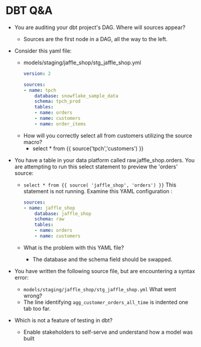# DBT Q&A

- You are auditing your dbt project's DAG. Where will sources appear?
    - Sources are the first node in a DAG, all the way to the left.

- Consider this yaml file:
    - models/staging/jaffle_shop/stg_jaffle_shop.yml
        ```yml
        version: 2

        sources:
        - name: tpch
            database: snowflake_sample_data
            schema: tpch_prod
            tables:
            - name: orders
            - name: customers
            - name: order_items
        ```
    - How will you correctly select all from customers utilizing the source macro?
        - select * from {{ source('tpch','customers') }}

- You have a table in your data platform called raw.jaffle_shop.orders. You are attempting to run this select statement to preview the 'orders' source:
    - <code>select * from {{ source( 'jaffle_shop', 'orders') }}</code> This statement is not running. Examine this YAML configuration :

        ```yml
        sources:
        - name: jaffle_shop
            database: jaffle_shop
            schema: raw  
            tables:
            - name: orders
            - name: customers
        ```
    - What is the problem with this YAML file?
        - The database and the schema field should be swapped.
- You have written the following source file, but are encountering a syntax error:
    - <code>models/staging/jaffle_shop/stg_jaffle_shop.yml</code> What went wrong?
    - The line identifying `agg_customer_orders_all_time` is indented one tab too far.

- Which is not a feature of testing in dbt?
    - Enable stakeholders to self-serve and understand how a model was built

